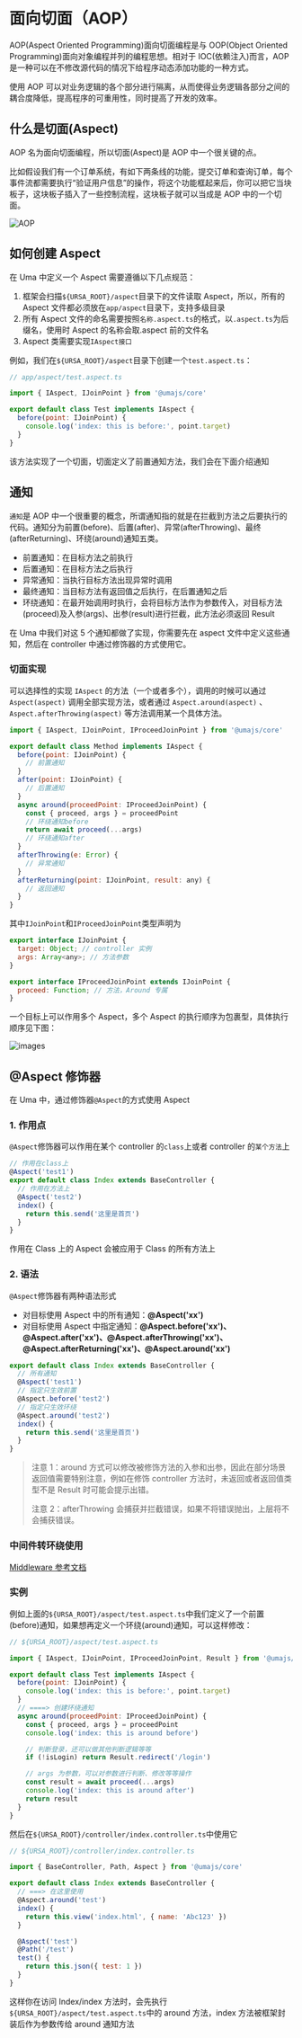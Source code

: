 # 面向切面（AOP）

AOP(Aspect Oriented Programming)面向切面编程是与 OOP(Object Oriented Programming)面向对象编程并列的编程思想。相对于 IOC(依赖注入)而言，AOP 是一种可以在不修改源代码的情况下给程序动态添加功能的一种方式。

使用 AOP 可以对业务逻辑的各个部分进行隔离，从而使得业务逻辑各部分之间的耦合度降低，提高程序的可重用性，同时提高了开发的效率。

## 什么是切面(Aspect)

AOP 名为面向切面编程，所以切面(Aspect)是 AOP 中一个很关键的点。

比如假设我们有一个订单系统，有如下两条线的功能，提交订单和查询订单，每个事件流都需要执行“验证用户信息”的操作，将这个功能框起来后，你可以把它当块板子，这块板子插入了一些控制流程，这块板子就可以当成是 AOP 中的一个切面。

![AOP](../../public/images/AOP-aspect.png)

## 如何创建 Aspect

在 Uma 中定义一个 Aspect 需要遵循以下几点规范：

1. 框架会扫描`${URSA_ROOT}/aspect`目录下的文件读取 Aspect，所以，所有的 Aspect 文件都必须放在`app/aspect`目录下，支持多级目录
2. 所有 Aspect 文件的命名需要按照`名称.aspect.ts`的格式，以`.aspect.ts`为后缀名，使用时 Aspect 的名称会取.aspect 前的文件名
3. Aspect 类需要实现`IAspect接口`

例如，我们在`${URSA_ROOT}/aspect`目录下创建一个`test.aspect.ts`：

```javascript
// app/aspect/test.aspect.ts

import { IAspect, IJoinPoint } from '@umajs/core'

export default class Test implements IAspect {
  before(point: IJoinPoint) {
    console.log('index: this is before:', point.target)
  }
}
```

该方法实现了一个切面，切面定义了前置通知方法，我们会在下面介绍通知

## 通知

`通知`是 AOP 中一个很重要的概念，所谓通知指的就是在拦截到方法之后要执行的代码。通知分为前置(before)、后置(after)、异常(afterThrowing)、最终(afterReturning)、环绕(around)通知五类。

- 前置通知：在目标方法之前执行
- 后置通知：在目标方法之后执行
- 异常通知：当执行目标方法出现异常时调用
- 最终通知：当目标方法有返回值之后执行，在后置通知之后
- 环绕通知：在最开始调用时执行，会将目标方法作为参数传入，对目标方法(proceed)及入参(args)、出参(result)进行拦截，此方法必须返回 Result

在 Uma 中我们对这 5 个通知都做了实现，你需要先在 aspect 文件中定义这些通知，然后在 controller 中通过修饰器的方式使用它。

### 切面实现

可以选择性的实现 `IAspect` 的方法（一个或者多个），调用的时候可以通过 `Aspect(aspect)` 调用全部实现方法，或者通过 `Aspect.around(aspect)` 、`Aspect.afterThrowing(aspect)` 等方法调用某一个具体方法。

```javascript
import { IAspect, IJoinPoint, IProceedJoinPoint } from '@umajs/core'

export default class Method implements IAspect {
  before(point: IJoinPoint) {
    // 前置通知
  }
  after(point: IJoinPoint) {
    // 后置通知
  }
  async around(proceedPoint: IProceedJoinPoint) {
    const { proceed, args } = proceedPoint
    // 环绕通知before
    return await proceed(...args)
    // 环绕通知after
  }
  afterThrowing(e: Error) {
    // 异常通知
  }
  afterReturning(point: IJoinPoint, result: any) {
    // 返回通知
  }
}
```

其中`IJoinPoint`和`IProceedJoinPoint`类型声明为

```javascript
export interface IJoinPoint {
  target: Object; // controller 实例
  args: Array<any>; // 方法参数
}

export interface IProceedJoinPoint extends IJoinPoint {
  proceed: Function; // 方法，Around 专属
}
```

一个目标上可以作用多个 Aspect，多个 Aspect 的执行顺序为包裹型，具体执行顺序见下图：

![images](../../public/images/AOP-notice.png)

## @Aspect 修饰器

在 Uma 中，通过修饰器`@Aspect`的方式使用 Aspect

### 1. 作用点

`@Aspect`修饰器可以作用在某个 controller 的`class`上或者 controller 的`某个方法`上

```javascript
// 作用在class上
@Aspect('test1')
export default class Index extends BaseController {
  // 作用在方法上
  @Aspect('test2')
  index() {
    return this.send('这里是首页')
  }
}
```

作用在 Class 上的 Aspect 会被应用于 Class 的所有方法上

### 2. 语法

`@Aspect`修饰器有两种语法形式

- 对目标使用 Aspect 中的所有通知：**@Aspect('xx')**
- 对目标使用 Aspect 中指定通知：**@Aspect.before('xx')、@Aspect.after('xx')、@Aspect.afterThrowing('xx')、@Aspect.afterReturning('xx')、@Aspect.around('xx')**

```javascript
export default class Index extends BaseController {
  // 所有通知
  @Aspect('test1')
  // 指定只生效前置
  @Aspect.before('test2')
  // 指定只生效环绕
  @Aspect.around('test2')
  index() {
    return this.send('这里是首页')
  }
}
```

> 注意 1：around 方式可以修改被修饰方法的入参和出参，因此在部分场景返回值需要特别注意，例如在修饰 controller 方法时，未返回或者返回值类型不是 Result 时可能会提示出错。
>
> 注意 2：afterThrowing 会捕获并拦截错误，如果不将错误抛出，上层将不会捕获错误。

### 中间件转环绕使用

[Middleware 参考文档](./Middleware.md#aop-装饰器形式)

### 实例

例如上面的`${URSA_ROOT}/aspect/test.aspect.ts`中我们定义了一个前置(before)通知，如果想再定义一个环绕(around)通知，可以这样修改：

```javascript
// ${URSA_ROOT}/aspect/test.aspect.ts

import { IAspect, IJoinPoint, IProceedJoinPoint, Result } from '@umajs/core'

export default class Test implements IAspect {
  before(point: IJoinPoint) {
    console.log('index: this is before:', point.target)
  }
  // ====> 创建环绕通知
  async around(proceedPoint: IProceedJoinPoint) {
    const { proceed, args } = proceedPoint
    console.log('index: this is around before')

    // 判断登录，还可以做其他判断逻辑等等
    if (!isLogin) return Result.redirect('/login')

    // args 为参数，可以对参数进行判断、修改等等操作
    const result = await proceed(...args)
    console.log('index: this is around after')
    return result
  }
}
```

然后在`${URSA_ROOT}/controller/index.controller.ts`中使用它

```javascript
// ${URSA_ROOT}/controller/index.controller.ts

import { BaseController, Path, Aspect } from '@umajs/core'

export default class Index extends BaseController {
  // ===> 在这里使用
  @Aspect.around('test')
  index() {
    return this.view('index.html', { name: 'Abc123' })
  }

  @Aspect('test')
  @Path('/test')
  test() {
    return this.json({ test: 1 })
  }
}
```

这样你在访问 Index/index 方法时，会先执行`${URSA_ROOT}/aspect/test.aspect.ts`中的 around 方法，index 方法被框架封装后作为参数传给 around 通知方法
